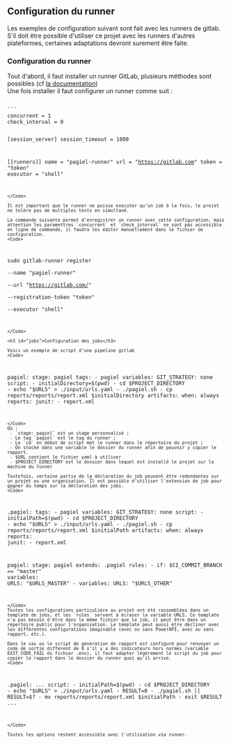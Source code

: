 <script>
  import Code from "$lib/Code.svelte"
</script>

## Configuration du runner

Les exemples de configuration suivant sont fait avec les runners de gitlab. S'il doit être possible d'utiliser ce projet avec les runners d'autres plateformes, certaines adaptations devront surement être faite.

<h3 id="defaut">Configuration du runner</h3>

Tout d'abord, il faut installer un runner GitLab, plusieurs méthodes sont possibles (cf [la documentation](https://docs.gitlab.com/runner/install/))  
Une fois installer il faut configurer un runner comme suit : 

<Code>
```
concurrent = 1
check_interval = 0

[session_server]
  session_timeout = 1800

[[runners]]
  name = "pagiel-runner"
  url = "https://gitlab.com"
  token = "token"
  executor = "shell"
```
</Code>

Il est important que le runner ne puisse executer qu'un job à la fois, le projet ne tolère pas de multiples tests en simultané.

La commande suivante permet d'enregistrer un runner avec cette configuration, mais attention les paramettres `concurrent` et `check_interval` ne sont pas accessible en ligne de commande, il faudra les éditer manuellement dans le fichier de configuration.
<Code>
```
sudo gitlab-runner register \
    --name "pagiel-runner" \
    --url "https://gitlab.com/" \
    --registration-token "token" \
    --executor "shell"
```
</Code>

<h3 id="jobs">Configuration des jobs</h3>

Voici un exemple de script d'une pipeline gitlab
<Code>
```
pagiel:
  stage: pagiel
  tags: 
    - pagiel
  variables:
    GIT_STRATEGY: none
  script:
    - initialDirectory=$(pwd)
    - cd $PROJECT_DIRECTORY
    - echo "$URLS" > ./input/urls.yaml
    - ./pagiel.sh
    - cp reports/reports/report.xml $initialDirectory
  artifacts:
    when: always
    reports:
      junit: 
        - report.xml
```
</Code>
Où :
 - `stage: pagiel` est un stage personnalisé ;
 - Le tag `pagiel` est le tag du runner ;
 - Le `cd` en début de script met le runner dans le répertoire du projet ;
 - On stocke dans une variable le dossier du runner afin de pouvoir y copier le rapport.
 - $URL contient le fichier yaml à utiliser
 - $PROJECT_DIRECTORY est le dossier dans lequel est installé le projet sur la machine du runner

Toutefois, certaine partie de la déclaration du job peuvent être redondantes sur un projet ou une organisation. Il est possible d'utiliser l'extension de job pour gagner du temps sur la déclaration des jobs.
<Code>
```
.pagiel:
  tags: 
    - pagiel
  variables:
    GIT_STRATEGY: none
  script:
    - initialPath=$(pwd)
    - cd $PROJECT_DIRECTORY
    - echo "$URLS" > ./input/urls.yaml
    - ./pagiel.sh
    - cp reports/reports/report.xml $initialPath
  artifacts:
    when: always
    reports:
      junit: 
        - report.xml

pagiel:
  stage: pagiel
  extends: .pagiel
  rules: 
    - if: $CI_COMMIT_BRANCH == "master"
      variables:
        URLS: "$URLS_MASTER"
    - variables: 
        URLS: "$URLS_OTHER"
```
</Code>
Toutes les configurations particulière au projet ont été rassemblées dans un template de jobs, et les `rules` servent à écraser la variable URLS. Ce template n'a pas besoin d'être dans le même fichier que le job, il peut être dans un répertoire public pour l'organisation. Le template peut aussi être décliner avec les différentes configurations imaginable (avec ou sans PowerAPI, avec ou sans rapport, etc.).

Dans le cas ou le script de génération de rapport est configuré pour renvoyer un code de sortie différent de 0 s'il y a des indicateurs hors normes (variable EXIT_CODE_FAIL du fichier .env), il faut adapter légèrement le script du job pour copier le rapport dans le dossier du runner quoi qu'il arrive.
<Code>
```
.pagiel:
  ...
  script:
    - initialPath=$(pwd)
    - cd $PROJECT_DIRECTORY
    - echo "$URLS" > ./input/urls.yaml
    - RESULT=0
    - ./pagiel.sh || RESULT=$?
    - mv reports/reports/report.xml $initialPath
    - exit $RESULT
  ...
```
</Code>

Toutes les options restent accessible avec l'utilisation via runner.